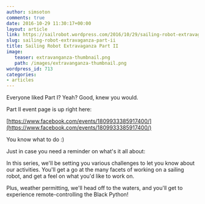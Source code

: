 ```yaml
---
author: simsoton
comments: true
date: 2016-10-29 11:30:17+00:00
layout: article
link: https://sailrobot.wordpress.com/2016/10/29/sailing-robot-extravaganza-part-ii/
slug: sailing-robot-extravaganza-part-ii
title: Sailing Robot Extravaganza Part II
image:
   teaser: extravanganza-thumbnail.png
   path: /images/extravanganza-thumbnail.png
wordpress_id: 713
categories:
- articles
---
```





Everyone liked Part I? Yeah? Good, knew you would.










Part II event page is up right here:




[https://www.facebook.com/events/1809933385917400/](https://www.facebook.com/events/1809933385917400/)







You know what to do :)







Just in case you need a reminder on what's it all about:




In this series, we'll be setting you various challenges to let you know about our activities. You'll get a go at the many facets of working on a sailing robot, and get a feel on what you'd like to work on.










Plus, weather permitting, we'll head off to the waters, and you'll get to experience remote-controlling the Black Python!
